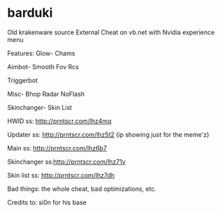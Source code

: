 # barduki
Old krakenware source
External Cheat on vb.net with Nvidia experience menu

Features: 
Glow-
Chams

Aimbot- Smooth Fov
Rcs

Triggerbot

Misc-
Bhop
Radar
NoFlash

Skinchanger-
Skin List

HWID ss: http://prntscr.com/lhz4mq

Updater ss: http://prntscr.com/lhz5t2 (ip showing just for the meme'z)

Main ss: http://prntscr.com/lhz6b7

Skinchanger ss:http://prntscr.com/lhz71v

Skin list ss: http://prntscr.com/lhz7dh

Bad things: the whole cheat, bad optimizations, etc.

Credits to: 
si0n for his base
